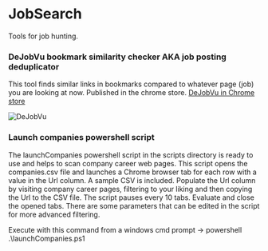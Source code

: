 # JobSearch

Tools for job hunting.

### DeJobVu bookmark similarity checker AKA job posting deduplicator

This tool finds similar links in bookmarks compared to whatever page (job) you are looking at now. Published in the chrome store.
[DeJobVu in Chrome store](https://chromewebstore.google.com/detail/dejobvu-bookmark-similari/cobngldemlglgojpljjdhfknnjocbpgc)

![DeJobVu](https://lh3.googleusercontent.com/z_jqKQPTd5m8DQN9xN_9yY3tYUBBXXD22BXgxZRkTRwCumLQeUd9ymiMQ5xFPVpdoD_uhCDCSDryFCGrCzZCiIajZg=s1280-w1280-h800)

### Launch companies powershell script

The launchCompanies powershell script in the scripts directory is ready to use and helps to scan company career web pages. This script opens the companies.csv file and launches a Chrome browser tab for each row with a value in the Url column. A sample CSV is included. Populate the Url column by visiting company career pages, filtering to your liking and then copying the Url to the CSV file. The script pauses every 10 tabs. Evaluate and close the opened tabs. There are some parameters that can be edited in the script for more advanced filtering.

Execute with this command from a windows cmd prompt -> powershell .\launchCompanies.ps1
